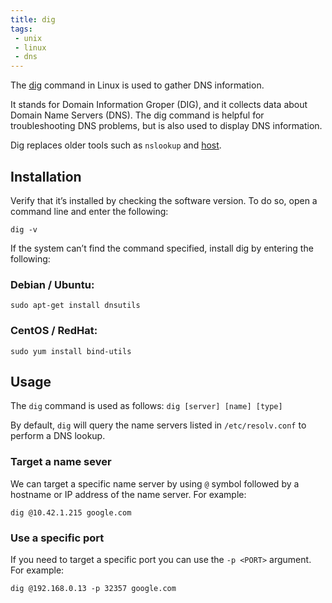 ```yaml
---
title: dig
tags:
 - unix
 - linux
 - dns
---
```


The [dig](https://linux.die.net/man/1/dig) command in Linux is used to gather DNS information. 
<!--more-->
It stands for Domain Information Groper (DIG), and it collects data about Domain Name Servers (DNS). 
The dig command is helpful for troubleshooting DNS problems, but is also used to display DNS information.

Dig replaces older tools such as `nslookup` and [host](./host).

## Installation

Verify that it’s installed by checking the software version. To do so, open a command line and enter the following:

```shell
dig -v
```

If the system can’t find the command specified, install dig by entering the following:

### Debian / Ubuntu:

```shell
sudo apt-get install dnsutils
```

### CentOS / RedHat:

```shell
sudo yum install bind-utils
```

## Usage

The `dig` command is used as follows: `dig [server] [name] [type]`

By default, `dig` will query the name servers listed in `/etc/resolv.conf` to perform a DNS lookup. 

### Target a name sever

We can target a specific name server by using `@` symbol followed by a hostname or IP address of the name server. 
For example:

```shell
dig @10.42.1.215 google.com
```

### Use a specific port

If you need to target a specific port you can use the `-p <PORT>` argument. For example:

```shell
dig @192.168.0.13 -p 32357 google.com
```





